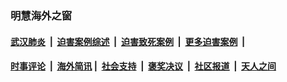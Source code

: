 
### 明慧海外之窗

####  [武汉肺炎](indexes/365.md?t=07051100) &nbsp;|&nbsp;  [迫害案例综述](indexes/328.md?t=07051100) &nbsp;|&nbsp; [迫害致死案例](indexes/277.md?t=07051100)  &nbsp;|&nbsp; [更多迫害案例](indexes/81.md?t=07051100)  &nbsp;|&nbsp; 
####  [时事评论](indexes/19.md?t=07051100) &nbsp;|&nbsp; [海外简讯](indexes/245.md?t=07051100)&nbsp;|&nbsp;  [社会支持](indexes/140.md?t=07051100) &nbsp;|&nbsp; [褒奖决议](indexes/282.md?t=07051100) &nbsp;|&nbsp; [社区报道](indexes/91.md?t=07051100)  &nbsp;|&nbsp; [天人之间](indexes/78.md?t=07051100) 

